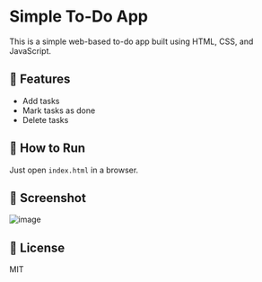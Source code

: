 # Simple To-Do App

This is a simple web-based to-do app built using HTML, CSS, and JavaScript.

## 🔧 Features
- Add tasks
- Mark tasks as done
- Delete tasks

## 🚀 How to Run
Just open `index.html` in a browser.

## 📸 Screenshot

![image](https://github.com/user-attachments/assets/73d65bdd-df6e-4329-9cbb-2cc7dd4c1e8a)

## 📄 License
MIT
